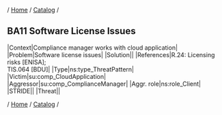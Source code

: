 / [Home](/acctp/) / [Catalog](/acctp/catalog/) /

## BA11 Software License Issues

|Context|Compliance manager works with cloud application|
|Problem|Software license issues|
|Solution||
|References|R.24: Licensing risks [ENISA];<br /> TIS.064 [BDU]|
|Type|ns:type_ThreatPattern|
|Victim|su:comp_CloudApplication|
|Aggressor|su:comp_ComplianceManager|
|Aggr. role|ns:role_Client|
|STRIDE||
|Threat||

/ [Home](/acctp/) / [Catalog](/acctp/catalog/) /
